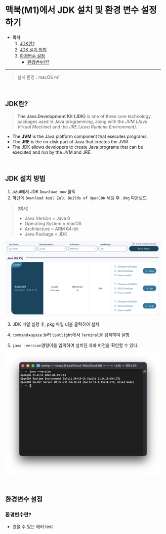 # 맥북(M1)에서 JDK 설치 및 환경 변수 설정하기

* 목차
    1. [JDK란?](#jdk란)
    2. [JDK 설치 방법](#jdk-설치-방법)
    3. [환경변수 설정](#환경변수-설정)
        + [환경변수란?](#환경변수란)

---
> 설치 환경 : macOS m1

<br>

## JDK란?
> **The Java Development Kit (JDK)** is one of three core technology packages used in Java programming, along with the _JVM (Java Virtual Machine)_ and the _JRE (Java Runtime Environment)_.

* The **JVM** is the Java platform component that executes programs.
* The **JRE** is the on-disk part of Java that creates the JVM.
* The JDK allows developers to create Java programs that can be executed and run by the JVM and JRE.

<br>

## JDK 설치 방법

1. azul에서 JDK `Download now` 클릭
2. 하단에 `Download Azul Zulu Builds of OpenJDK` 세팅 후 `.dmg` 다운로드
> (예시)
> - Java Version = Java 8
> - Operating System = macOS
> - Architecture = ARM 64-bit
> - Java Package = JDK

![](images/2022-06-09-03-30-57.png)

3. JDK 파일 실행 후, pkg 파일 더블 클릭하여 설치

4. `command`+`space` 눌러 `Spotlight`에서 `Terminal`을 검색하여 실행

5. `java -version`명령어를 입력하여 설치된 자바 버전을 확인할 수 있다.

![](images/2022-06-09-03-37-05.png)

<br>

## 환경변수 설정
### 환경변수란?

* 있을 수 있는 에러
test